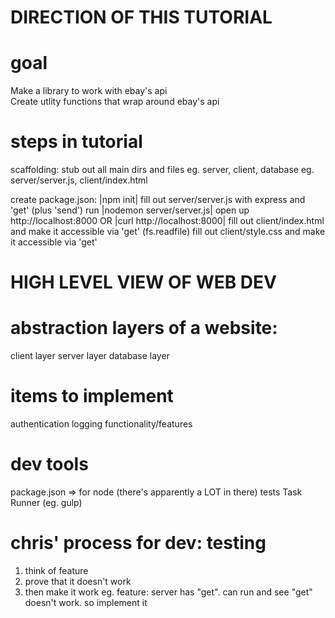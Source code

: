 
DIRECTION OF THIS TUTORIAL
============
# goal
Make a library to work with ebay's api  
Create utlity functions that wrap around ebay's api

# steps in tutorial
scaffolding: stub out all main dirs and files 
    eg. server, client, database
    eg. server/server.js, client/index.html

create package.json: |npm init|
fill out server/server.js with express and 'get' (plus 'send')
run |nodemon server/server.js|
open up http://localhost:8000 OR |curl http://localhost:8000|
fill out client/index.html and make it accessible via 'get' (fs.readfile)
fill out client/style.css and make it accessible via 'get'


HIGH LEVEL VIEW OF WEB DEV
============
# abstraction layers of a website:
client layer
server layer
database layer

# items to implement
authentication
logging
functionality/features

# dev tools
package.json => for node (there's apparently a LOT in there)
tests
Task Runner (eg. gulp)

# chris' process for dev: testing
1. think of feature
2. prove that it doesn't work
3. then make it work
eg. feature: server has "get". can run and see "get" doesn't work. so implement it


